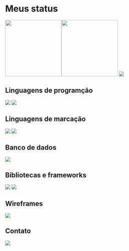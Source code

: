 # Meus status

<img height="180em" src="https://github-readme-stats.vercel.app/api?username=felipe-coletti&show_icons=true&theme=default"><img height="180em" src="https://github-readme-stats.vercel.app/api/top-langs/?username=felipe-coletti&layout=compact&theme=default">
<img src="https://github-profile-trophy.vercel.app/?username=felipe-coletti&column=8&theme=default&no-frame=true&margin-w=3&margin-h=5"/>

## Linguagens de programção

<img src="https://img.shields.io/badge/PYTHON-3d7aab?style=for-the-badge&logo=python&logoColor=dddddd">
<img src="https://img.shields.io/badge/PHP-617cbe?style=for-the-badge&logo=php&logoColor=08090d">

## Linguagens de marcação

<img src="https://img.shields.io/badge/HTML5-f16529?style=for-the-badge&logo=html5&logoColor=white">
<img src="https://img.shields.io/badge/CSS3-2965f1?style=for-the-badge&logo=css3&logoColor=white">

## Banco de dados

<img src="https://img.shields.io/badge/MYSQL-005f8e?style=for-the-badge&logo=mysql&logoColor=white">

## Bibliotecas e frameworks

<img src="https://img.shields.io/badge/REACT%20NACTIVE-00a7d4?style=for-the-badge&logo=react&logoColor=white">
<img src="https://img.shields.io/badge/NODE.JS-24242c?style=for-the-badge&logo=node.js&logoColor=34454d">

## Wireframes

<img src="https://img.shields.io/badge/FIGMA-F24E1E?style=for-the-badge&logo=figma&logoColor=white">

## Contato

<a href="https://www.linkedin.com/in/felipe-coletti-41a49a229"><img src="https://img.shields.io/badge/LinkedIn-2365b1?style=for-the-badge&logo=linkedin&logoColor=white"></a>

